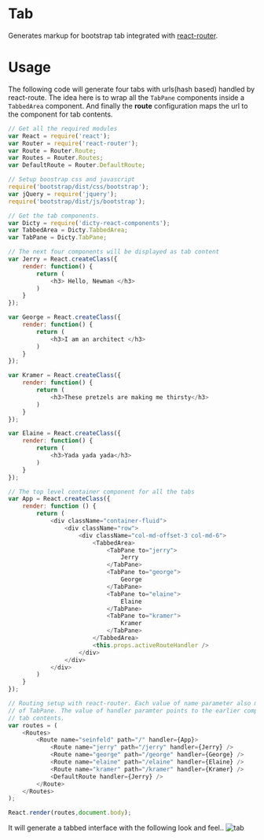# Tab
Generates markup for bootstrap tab integrated with [react-router](https://github.com/rackt/react-router).

# Usage
The following code will generate four tabs with urls(hash based) handled by react-route.
The idea here is to wrap all the ```TabPane``` components inside a ```TabbedArea``` component.
And finally the __route__ configuration maps the url to the component for tab contents.

```js
// Get all the required modules
var React = require('react');
var Router = require('react-router');
var Route = Router.Route;
var Routes = Router.Routes;
var DefaultRoute = Router.DefaultRoute;

// Setup boostrap css and javascript
require('bootstrap/dist/css/bootstrap');
var jQuery = require('jquery');
require('bootstrap/dist/js/bootstrap');

// Get the tab components.
var Dicty = require('dicty-react-components');
var TabbedArea = Dicty.TabbedArea;
var TabPane = Dicty.TabPane;

// The next four components will be displayed as tab content
var Jerry = React.createClass({
    render: function() {
        return (
            <h3> Hello, Newman </h3>
        )
    }
});

var George = React.createClass({
    render: function() {
        return (
            <h3>I am an architect </h3>
        )
    }
});

var Kramer = React.createClass({
    render: function() {
        return (
            <h3>These pretzels are making me thirsty</h3>
        )
    }
});

var Elaine = React.createClass({
    render: function() {
        return (
            <h3>Yada yada yada</h3>
        )
    }
});

// The top level container component for all the tabs
var App = React.createClass({
    render: function () {
        return (
            <div className="container-fluid">
                <div className="row">
                    <div className="col-md-offset-3 col-md-6">
                        <TabbedArea>
                            <TabPane to="jerry">
                                Jerry
                            </TabPane>
                            <TabPane to="george">
                                George
                            </TabPane>
                            <TabPane to="elaine">
                                Elaine
                            </TabPane>
                            <TabPane to="kramer">
                                Kramer
                            </TabPane>
                        </TabbedArea>
                        <this.props.activeRouteHandler />
                    </div>
                </div>
            </div>
        )
    }
});

// Routing setup with react-router. Each value of name parameter also matches the *to* parameter
// of TabPane. The value of handler paramter points to the earlier components that displays the
// tab contents.
var routes = (
    <Routes>
        <Route name="seinfeld" path="/" handler={App}>
            <Route name="jerry" path="/jerry" handler={Jerry} />
            <Route name="george" path="/george" handler={George} />
            <Route name="elaine" path="/elaine" handler={Elaine} />
            <Route name="kramer" path="/kramer" handler={Kramer} />
            <DefaultRoute handler={Jerry} />
        </Route>
    </Routes>
);

React.render(routes,document.body);

```

It will generate a tabbed interface with the following look and feel..
![tab](https://cloud.githubusercontent.com/assets/48740/5053490/8ed3fb3a-6c10-11e4-9a04-fb8df2dfd4f0.png)

